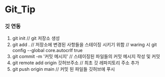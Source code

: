 # Git_Tip

### 깃 연동
1. git init // git 저장소 생성
2. git add . // 저장소에 변경된 사항들을 스테이징 시키기 위함
             // waring 시 git config --global core.autocrlf true
3. git commit -m '커밋 메시지' // 스테이징된 파일들의 커밋 메시지 작성 및 커밋
4. git remote add origin 깃허브주소 // 최초 깃 레파지토리 주소 추가
5. git push origin main // 커밋 된 파일들 깃허브에 푸시
